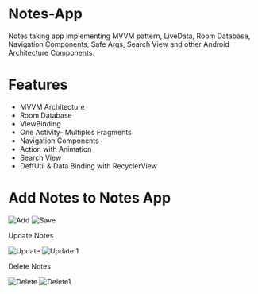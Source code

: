 # Notes-App
Notes taking app implementing MVVM pattern, LiveData, Room Database, Navigation Components, Safe Args, Search View and other Android Architecture Components.

# Features
- MVVM Architecture
- Room Database
- ViewBinding
- One Activity- Multiples Fragments
- Navigation Components
- Action with Animation
- Search View
- DeffUtil & Data Binding with  RecyclerView

<h1>Add Notes to Notes App</h1>

![Add](https://user-images.githubusercontent.com/58428980/132494313-b756f013-7b18-44a5-add6-aab5dbcdba92.PNG)
![Save](https://user-images.githubusercontent.com/58428980/132494325-69c2f27e-d639-4a35-a14d-d7ff0f7aa6db.PNG)

Update Notes

![Update](https://user-images.githubusercontent.com/58428980/132494395-7935a52c-173d-403f-8ef9-7b73a345f6d2.PNG)
![Update 1](https://user-images.githubusercontent.com/58428980/132494380-2572910a-90a6-4abb-927b-5976c86372dc.PNG)

Delete Notes

![Delete](https://user-images.githubusercontent.com/58428980/132494435-3ac8f294-b806-44bb-a632-08636621a9f7.PNG)
![Delete1](https://user-images.githubusercontent.com/58428980/132494442-efb8c60d-df03-424b-8948-95635ea2a4bd.PNG)




